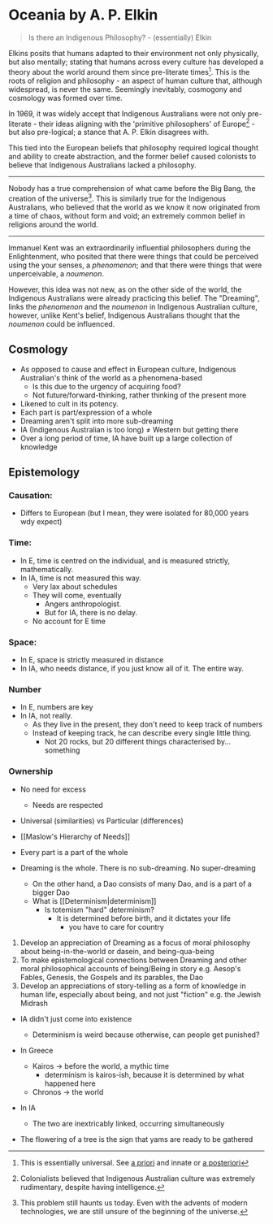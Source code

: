 # Oceania by A. P. Elkin
> Is there an Indigenous Philosophy? - (essentially) Elkin

Elkins posits that humans adapted to their environment not only physically, but also mentally; stating that humans across every culture has developed a theory about the world around them since pre-literate times[^2]. This is the roots of religion and philosophy - an aspect of human culture that, although widespread, is never the same. Seemingly inevitably, cosmogony and cosmology was formed over time.

[^2]: This is essentially universal. See [a priori](https://en.wiktionary.org/wiki/a_priori) and innate or [a posteriori](https://en.wiktionary.org/wiki/a_posteriori)

In 1969, it was widely accept that Indigenous Australians were not only pre-literate - their ideas aligning with the 'primitive philosophers' of Europe[^1] - but also pre-logical; a stance that A. P. Elkin disagrees with. 

[^1]: Colonialists believed that Indigenous Australian culture was extremely rudimentary, despite having intelligence.

This tied into the European beliefs that philosophy required logical thought and ability to create abstraction, and the former belief caused colonists to believe that Indigenous Australians lacked a philosophy.

---
Nobody has a true comprehension of what came before the Big Bang, the creation of the universe[^3]. This is similarly true for the Indigenous Australians, who believed that the world as we know it now originated from a time of chaos, without form and void; an extremely common belief in religions around the world. 

[^3]: This problem still haunts us today. Even with the advents of modern technologies, we are still unsure of the beginning of the universe.

---
Immanuel Kent was an extraordinarily influential philosophers during the Enlightenment, who posited that there were things that could be perceived using the your senses, a *phenomenon*; and that there were things that were unperceivable, a *noumenon*. 

However, this idea was not new, as on the other side of the world, the Indigenous Australians were already practicing this belief. The "Dreaming", links the *phenomenon* and the *noumenon* in Indigenous Australian culture, however, unlike Kent's belief, Indigenous Australians thought that the *noumenon* could be influenced.
## Cosmology
- As opposed to cause and effect in European culture, Indigenous Australian's think of the world as a phenomena-based
	- Is this due to the urgency of acquiring food?
	- Not future/forward-thinking, rather thinking of the present more
- Likened to cult in its potency.
- Each part is part/expression of a whole
- Dreaming aren't split into more sub-dreaming
- IA (Indigenous Australian is too long) ≠ Western but getting there
- Over a long period of time, IA have built up a large collection of knowledge
## Epistemology
### Causation:
- Differs to European (but I mean, they were isolated for 80,000 years wdy expect)
### Time:
- In E, time is centred on the individual, and is measured strictly, mathematically.
- In IA, time is not measured this way.
	- Very lax about schedules
	- They will come, eventually
		- Angers anthropologist.
		- But for IA, there is no delay.
	- No account for E time
### Space:
- In E, space is strictly measured in distance
- In IA, who needs distance, if you just know all of it. The entire way.
### Number
- In E, numbers are key
- In IA, not really.
	- As they live in the present, they don't need to keep track of numbers
	- Instead of keeping track, he can describe every single little thing.
		- Not 20 rocks, but 20 different things characterised by... something
### Ownership
- No need for excess
	- Needs are respected

- Universal (similarities) vs Particular (differences)
- [[Maslow's Hierarchy of Needs]]
- Every part is a part of the whole
- Dreaming is the whole. There is no sub-dreaming. No super-dreaming
	- On the other hand, a Dao consists of many Dao, and is a part of a bigger Dao
	- What is [[Determinism|determinism]]
		- Is totemism "hard" determinism?
			- It is determined before birth, and it dictates your life
				- you have to care for country

1. Develop an appreciation of Dreaming as a focus of moral philosophy about being-in-the-world or dasein, and being-qua-being
2. To make epistemological connections between Dreaming and other moral philosophical accounts of being/Being in story e.g. Aesop's Fables, Genesis, the Gospels and its parables, the Dao
3. Develop an appreciations of story-telling as a form of knowledge in human life, especially about being, and not just "fiction" e.g. the Jewish Midrash

- IA didn't just come into existence
	- Determinism is weird because otherwise, can people get punished?

- In Greece
	- Kairos -> before the world, a mythic time
		- determinism is kairos-ish, because it is determined by what happened here
	- Chronos -> the world
- In IA
	- The two are inextricably linked, occurring simultaneously

- The flowering of a tree is the sign that yams are ready to be gathered